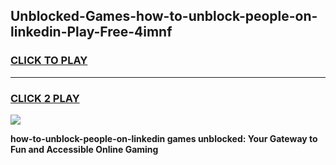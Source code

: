 
## Unblocked-Games-how-to-unblock-people-on-linkedin-Play-Free-4imnf
<h3>
<a href="https://premium76.site?title=how-to-unblock-people-on-linkedin&ref=20M">CLICK TO PLAY</a></h3>
<hr>

<h3>
<a href="https://premium76.site?title=how-to-unblock-people-on-linkedin&ref=20M">CLICK 2 PLAY</a>
  
</h3>

<a href="https://premium76.site?title=how-to-unblock-people-on-linkedin&ref=19M"><img src="https://clearcache.store/games.png"></a>


**how-to-unblock-people-on-linkedin games unblocked: Your Gateway to Fun and Accessible Online Gaming**
